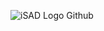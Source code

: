 ![iSAD Logo Github](https://github.com/sirx2713/Revision/assets/122817303/b7a34df8-1d93-43cc-9f8f-cf25ae0bc83f)
